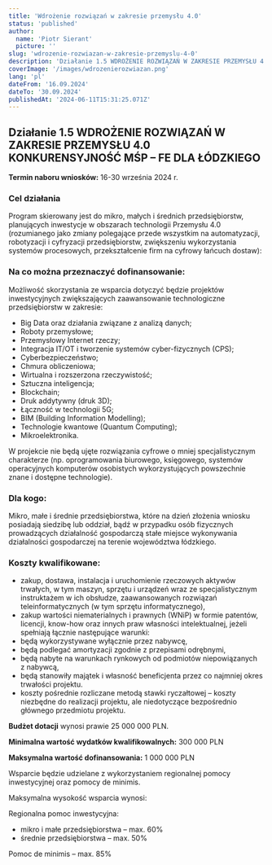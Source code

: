 ```yaml
---
title: 'Wdrożenie rozwiązań w zakresie przemysłu 4.0'
status: 'published'
author:
  name: 'Piotr Sierant'
  picture: ''
slug: 'wdrozenie-rozwiazan-w-zakresie-przemyslu-4-0'
description: 'Działanie 1.5 WDROŻENIE ROZWIĄZAŃ W ZAKRESIE PRZEMYSŁU 4.0 KONKURENSYJNOŚĆ MŚP – FE DLA ŁÓDZKIEGO'
coverImage: '/images/wdrozenierozwiazan.png'
lang: 'pl'
dateFrom: '16.09.2024'
dateTo: '30.09.2024'
publishedAt: '2024-06-11T15:31:25.071Z'
---
```


## **Działanie 1.5 WDROŻENIE ROZWIĄZAŃ W ZAKRESIE PRZEMYSŁU 4.0 KONKURENSYJNOŚĆ MŚP – FE DLA ŁÓDZKIEGO** 

**Termin naboru wniosków:** 16-30 września 2024 r.

### **Cel działania**

Program skierowany jest do mikro, małych i średnich przedsiębiorstw, planujących inwestycje w obszarach technologii Przemysłu 4.0 (rozumianego jako zmiany polegające przede wszystkim na automatyzacji, robotyzacji i cyfryzacji przedsiębiorstw, zwiększeniu wykorzystania systemów procesowych, przekształcenie firm na cyfrowy łańcuch dostaw):

### **Na co można przeznaczyć dofinansowanie:**

Możliwość skorzystania ze wsparcia dotyczyć będzie projektów inwestycyjnych zwiększających zaawansowanie technologiczne przedsiębiorstw w zakresie:

- Big Data oraz działania związane z analizą danych;
- Roboty przemysłowe;
- Przemysłowy Internet rzeczy;
- Integracja IT/OT i tworzenie systemów cyber-fizycznych (CPS);
- Cyberbezpieczeństwo;
- Chmura obliczeniowa;
- Wirtualna i rozszerzona rzeczywistość;
- Sztuczna inteligencja;
- Blockchain;
- Druk addytywny (druk 3D);
- Łączność w technologii 5G;
- BIM (Building Information Modelling);
- Technologie kwantowe (Quantum Computing);
- Mikroelektronika.

W projekcie nie będą ujęte rozwiązania cyfrowe o mniej specjalistycznym charakterze (np. oprogramowania biurowego, księgowego, systemów operacyjnych komputerów osobistych wykorzystujących powszechnie znane i dostępne technologie).

### **Dla kogo:**

Mikro, małe i średnie przedsiębiorstwa, które na dzień złożenia wniosku posiadają siedzibę lub oddział, bądź w przypadku osób fizycznych prowadzących działalność gospodarczą stałe miejsce wykonywania działalności gospodarczej na terenie województwa łódzkiego.

### **Koszty kwalifikowane:**

- zakup, dostawa, instalacja i uruchomienie rzeczowych aktywów trwałych, w tym maszyn, sprzętu i urządzeń wraz ze specjalistycznym instruktażem w ich obsłudze, zaawansowanych rozwiązań teleinformatycznych (w tym sprzętu informatycznego),
- zakup wartości niematerialnych i prawnych (WNiP) w formie patentów, licencji, know-how oraz innych praw własności intelektualnej, jeżeli spełniają łącznie następujące warunki: 
- będą wykorzystywane wyłącznie przez nabywcę,
- będą podlegać amortyzacji zgodnie z przepisami odrębnymi,
- będą nabyte na warunkach rynkowych od podmiotów niepowiązanych z nabywcą,
- będą stanowiły majątek i własność beneficjenta przez co najmniej okres trwałości projektu.
- koszty pośrednie rozliczane metodą stawki ryczałtowej – koszty niezbędne do realizacji projektu, ale niedotyczące bezpośrednio głównego przedmiotu projektu.

**Budżet dotacji** wynosi prawie 25 000 000 PLN.

**Minimalna wartość wydatków kwalifikowalnych:** 300 000 PLN

**Maksymalna wartość dofinansowania:** 1 000 000 PLN

Wsparcie będzie udzielane z wykorzystaniem regionalnej pomocy inwestycyjnej oraz pomocy de minimis. 

Maksymalna wysokość wsparcia wynosi:

Regionalna pomoc inwestycyjna: 

- mikro i małe przedsiębiorstwa – max. 60%
- średnie przedsiębiorstwa – max. 50% 

Pomoc de minimis – max. 85%